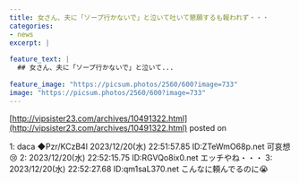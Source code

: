 ```yaml
---
title: 女さん、夫に「ソープ行かないで」と泣いて吐いて懇願するも報われず・・・
categories:
- news
excerpt: |
  
feature_text: |
  ## 女さん、夫に「ソープ行かないで」と泣いて...
  
feature_image: "https://picsum.photos/2560/600?image=733"
image: "https://picsum.photos/2560/600?image=733"
---
```


[http://vipsister23.com/archives/10491322.html](http://vipsister23.com/archives/10491322.html)
posted on 

<!--more-->

1: daca ◆Pzr/KCzB4I 2023/12/20(水) 22:51:57.85 ID:ZTeWmO68p.net 可哀想😢 2: 2023/12/20(水) 22:52:15.75 ID:RGVQo8ix0.net エッチやね・・・ 3: 2023/12/20(水) 22:52:27.68 ID:qm1saL370.net こんなに頼んでるのに😭
